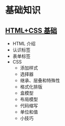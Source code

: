 # 基础知识
## [HTML+CSS 基础](http://www.imooc.com/learn/9)
- HTML 介绍
- 认识标签
- 表单标签
- CSS
    - 添加样式
    - 选择器
    - 继承、层叠和特殊性
    - 格式化排版
    - 盒模型
    - 布局模型
    - 代码缩写
    - 单位和值
    - 小技巧